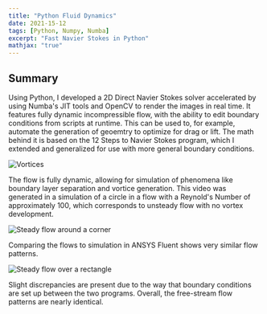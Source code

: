 ```yaml
---
title: "Python Fluid Dynamics"
date: 2021-15-12
tags: [Python, Numpy, Numba]
excerpt: "Fast Navier Stokes in Python"
mathjax: "true"
---
```


## Summary
Using Python, I developed a 2D Direct Navier Stokes solver accelerated by using Numba's JIT tools and OpenCV to render the images in real time. It features fully dynamic incompressible flow, with the ability to edit boundary conditions from scripts at runtime. This can be used to, for example, automate the generation of geoemtry to optimize for drag or lift. The math behind it is based on the 12 Steps to Navier Stokes program, which I extended and generalized for use with more general boundary conditions. 

<img src="https://github.com/S-Gol/PyCFD/blob/main/Examples/VortexExample.gif" alt="Vortices">

The flow is fully dynamic, allowing for simulation of phenomena like boundary layer separation and vortice generation. This video was generated in a simulation of a circle in a flow with a Reynold's Number of approximately 100, which corresponds to unsteady flow with no vortex development. 

<img src="{{ site.url }}{{ site.baseurl }}/images/NSCFD/Corner.PNG" alt="Steady flow around a corner">

Comparing the flows to simulation in ANSYS Fluent shows very similar flow patterns.

<img src="{{ site.url }}{{ site.baseurl }}/images/NSCFD/Rectangle.PNG" alt="Steady flow over a rectangle">

Slight discrepancies are present due to the way that boundary conditions are set up between the two programs. Overall, the free-stream flow patterns are nearly identical. 